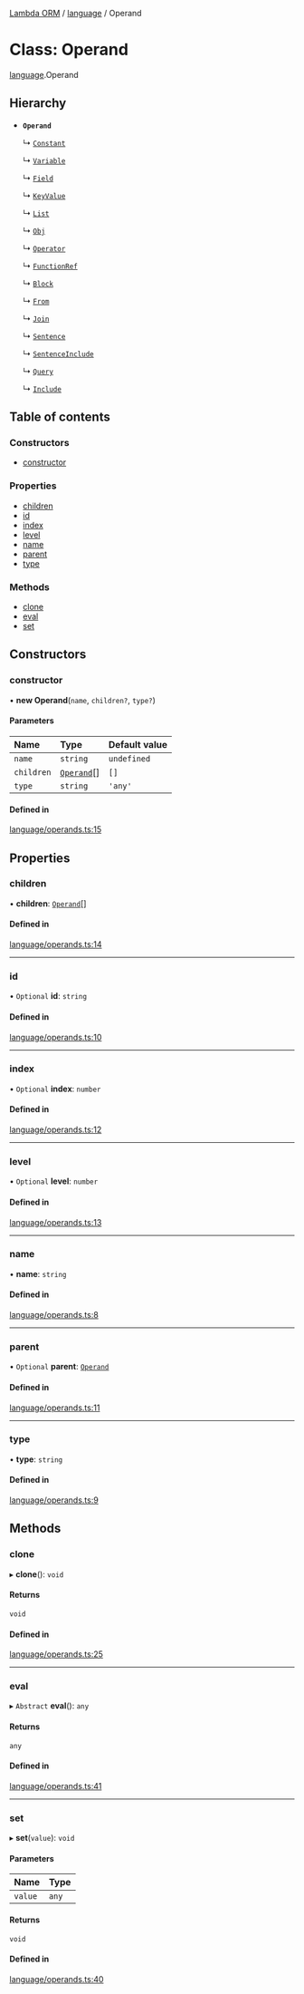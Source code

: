 [Lambda ORM](../README.md) / [language](../modules/language.md) / Operand

# Class: Operand

[language](../modules/language.md).Operand

## Hierarchy

- **`Operand`**

  ↳ [`Constant`](language.Constant.md)

  ↳ [`Variable`](language.Variable.md)

  ↳ [`Field`](language.Field.md)

  ↳ [`KeyValue`](language.KeyValue.md)

  ↳ [`List`](language.List.md)

  ↳ [`Obj`](language.Obj.md)

  ↳ [`Operator`](language.Operator.md)

  ↳ [`FunctionRef`](language.FunctionRef.md)

  ↳ [`Block`](language.Block.md)

  ↳ [`From`](language.From.md)

  ↳ [`Join`](language.Join.md)

  ↳ [`Sentence`](language.Sentence.md)

  ↳ [`SentenceInclude`](language.SentenceInclude.md)

  ↳ [`Query`](language.Query.md)

  ↳ [`Include`](language.Include.md)

## Table of contents

### Constructors

- [constructor](language.Operand.md#constructor)

### Properties

- [children](language.Operand.md#children)
- [id](language.Operand.md#id)
- [index](language.Operand.md#index)
- [level](language.Operand.md#level)
- [name](language.Operand.md#name)
- [parent](language.Operand.md#parent)
- [type](language.Operand.md#type)

### Methods

- [clone](language.Operand.md#clone)
- [eval](language.Operand.md#eval)
- [set](language.Operand.md#set)

## Constructors

### constructor

• **new Operand**(`name`, `children?`, `type?`)

#### Parameters

| Name | Type | Default value |
| :------ | :------ | :------ |
| `name` | `string` | `undefined` |
| `children` | [`Operand`](language.Operand.md)[] | `[]` |
| `type` | `string` | `'any'` |

#### Defined in

[language/operands.ts:15](https://github.com/FlavioLionelRita/lambda-orm/blob/eec4cd3/src/orm/language/operands.ts#L15)

## Properties

### children

• **children**: [`Operand`](language.Operand.md)[]

#### Defined in

[language/operands.ts:14](https://github.com/FlavioLionelRita/lambda-orm/blob/eec4cd3/src/orm/language/operands.ts#L14)

___

### id

• `Optional` **id**: `string`

#### Defined in

[language/operands.ts:10](https://github.com/FlavioLionelRita/lambda-orm/blob/eec4cd3/src/orm/language/operands.ts#L10)

___

### index

• `Optional` **index**: `number`

#### Defined in

[language/operands.ts:12](https://github.com/FlavioLionelRita/lambda-orm/blob/eec4cd3/src/orm/language/operands.ts#L12)

___

### level

• `Optional` **level**: `number`

#### Defined in

[language/operands.ts:13](https://github.com/FlavioLionelRita/lambda-orm/blob/eec4cd3/src/orm/language/operands.ts#L13)

___

### name

• **name**: `string`

#### Defined in

[language/operands.ts:8](https://github.com/FlavioLionelRita/lambda-orm/blob/eec4cd3/src/orm/language/operands.ts#L8)

___

### parent

• `Optional` **parent**: [`Operand`](language.Operand.md)

#### Defined in

[language/operands.ts:11](https://github.com/FlavioLionelRita/lambda-orm/blob/eec4cd3/src/orm/language/operands.ts#L11)

___

### type

• **type**: `string`

#### Defined in

[language/operands.ts:9](https://github.com/FlavioLionelRita/lambda-orm/blob/eec4cd3/src/orm/language/operands.ts#L9)

## Methods

### clone

▸ **clone**(): `void`

#### Returns

`void`

#### Defined in

[language/operands.ts:25](https://github.com/FlavioLionelRita/lambda-orm/blob/eec4cd3/src/orm/language/operands.ts#L25)

___

### eval

▸ `Abstract` **eval**(): `any`

#### Returns

`any`

#### Defined in

[language/operands.ts:41](https://github.com/FlavioLionelRita/lambda-orm/blob/eec4cd3/src/orm/language/operands.ts#L41)

___

### set

▸ **set**(`value`): `void`

#### Parameters

| Name | Type |
| :------ | :------ |
| `value` | `any` |

#### Returns

`void`

#### Defined in

[language/operands.ts:40](https://github.com/FlavioLionelRita/lambda-orm/blob/eec4cd3/src/orm/language/operands.ts#L40)
